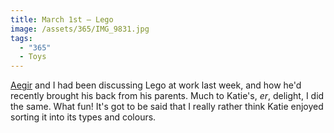 ```yaml
---
title: March 1st — Lego
image: /assets/365/IMG_9831.jpg
tags:
  - "365"
  - Toys
---
```

[Aegir](http://aegir.me/) and I had been discussing Lego at work last week, and how he'd recently brought his back from his parents.  Much to Katie's, _er_, delight, I did the same. What fun! It's got to be said that I really rather think Katie enjoyed sorting it into its types and colours. 
